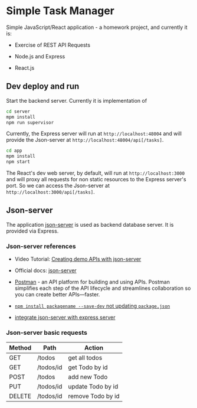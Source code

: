 # Simple Task Manager

Simple JavaScript/React application - a homework project, and currently it is:

* Exercise of REST API Requests

* Node.js and Express

* React.js

## Dev deploy and run

Start the backend server. Currently it is implementation of 

```bash
cd server
mpm install
npm run supervisor
```

Currently, the Express server will run at `http://localhost:48004` and will provide the Json-server at `http://localhost:48004/api[/tasks]`.

```bash
cd app
mpm install
npm start
```

The React's dev web server, by default, will run at `http://localhost:3000` and will proxy all requests for non static resources to the Express server's port. So we can access the Json-server at `http://localhost:3000/api[/tasks]`.

## Json-server

The application [json-server](https://github.com/typicode/json-server) is used as backend database server. It is provided via Express.

### Json-server references

* Video Tutorial: [Creating demo APIs with json-server](https://egghead.io/lessons/javascript-creating-demo-apis-with-json-server)

* Official docs: [json-server](https://github.com/typicode/json-server)

* [Postman](https://www.postman.com/downloads/) - an API platform for building and using APIs. Postman simplifies each step of the API lifecycle and streamlines collaboration so you can create better APIs—faster.

* [`npm install packagename --save-dev` not updating `package.json`](https://stackoverflow.com/a/62706498/6543935)

* [integrate json-server with express server](https://github.com/typicode/json-server/issues/253)

### Json-server basic requests


|Method |Path       |Action             |
| ---   | ---       | ---               |
|GET	|/todos	    |get all todos      |
|GET	|/todos/id	|get Todo by id     |
|POST	|/todos	    |add new Todo       |
|PUT	|/todos/id	|update Todo by id  |
|DELETE	|/todos/id	|remove Todo by id  |
